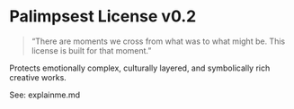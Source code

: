 # Palimpsest License v0.2

> “There are moments we cross from what was to what might be. This license is built for that moment.”

Protects emotionally complex, culturally layered, and symbolically rich creative works.

See: explainme.md
